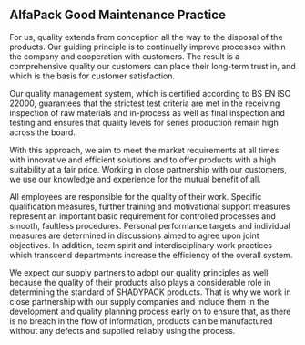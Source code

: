 ## AlfaPack Good Maintenance Practice
For us, quality extends from conception all the way to the disposal of the products. Our guiding principle is to continually improve processes within the company and cooperation with customers. The result is a comprehensive quality our customers can place their long-term trust in, and which is the basis for customer satisfaction.

Our quality management system, which is certified according to BS EN ISO 22000, guarantees that the strictest test criteria are met in the receiving inspection of raw materials and in-process as well as final inspection and testing and ensures that quality levels for series production remain high across the board.

With this approach, we aim to meet the market requirements at all times with innovative and efficient solutions and to offer products with a high suitability at a fair price. Working in close partnership with our customers, we use our knowledge and experience for the mutual benefit of all.

All employees are responsible for the quality of their work. Specific qualification measures, further training and motivational support measures represent an important basic requirement for controlled processes and smooth, faultless procedures. Personal performance targets and individual measures are determined in discussions aimed to agree upon joint objectives. In addition, team spirit and interdisciplinary work practices which transcend departments increase the efficiency of the overall system.

We expect our supply partners to adopt our quality principles as well because the quality of their products also plays a considerable role in determining the standard of SHADYPACK products. That is why we work in close partnership with our supply companies and include them in the development and quality planning process early on to ensure that, as there is no breach in the flow of information, products can be manufactured without any defects and supplied reliably using the process.